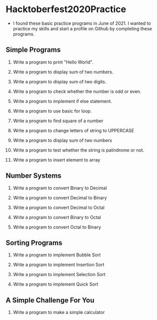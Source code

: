 # Hacktoberfest2020Practice

- I found these basic practice programs in June of 2021. I wanted to practice my skills
  and start a profile on Github by completing these programs.


## Simple Programs

1. Write a program to print "Hello World".

2. Write a program to display sum of two numbers.

3. Write a program to display sum of two digits.

4. Write a program to check whether the number is odd or even.

5. Write a program to implement if else statement.

6. Write a program to use basic for loop.

7. Write a program to find square of a number

8. Write a program to change letters of string to UPPERCASE

9. Write a program to display sum of two numbers

10. Write a program to test whether the string is palindrome or not.

11. Write a program to insert element to array


## Number Systems

1. Write a program to convert Binary to Decimal

2. Write a program to convert Decimal to Binary

3. Write a program to convert Decimal to Octal

4. Write a program to convert Binary to Octal

5. Write a program to convert Octal to Binary

## Sorting Programs

1. Write a program to implement Bubble Sort

2. Write a program to implement Insertion Sort

3. Write a program to implement Selection Sort

4. Write a program to implement Quick Sort

## A Simple Challenge For You

1. Write a program to make a simple calculator
